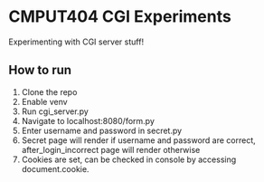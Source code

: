# CMPUT404 CGI Experiments

Experimenting with CGI server stuff!

## How to run
1. Clone the repo
2. Enable venv
3. Run cgi_server.py
4. Navigate to localhost:8080/form.py
5. Enter username and password in secret.py
6. Secret page will render if username and password are correct, after_login_incorrect page will render otherwise
7. Cookies are set, can be checked in console by accessing document.cookie.
